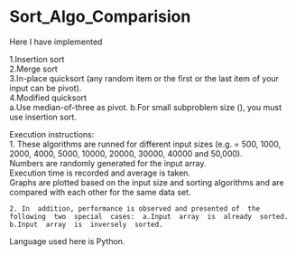 # Sort_Algo_Comparision
Here I have implemented 

1.Insertion  sort  
2.Merge  sort  
3.In-place  quicksort  (any  random  item  or  the  first  or  the  last  item  of  your  input  can  be  pivot).  
4.Modified  quicksort  
	a.Use  median-of-three  as  pivot.
	b.For  small  subproblem  size  (),  you  must  use  insertion  sort.

Execution  instructions:  
	1. These  algorithms are runned for  different  input  sizes  (e.g.    =  500,  1000,  2000,  4000,  5000,  10000,  20000,  30000,  			40000  and  50,000).  
		Numbers are randomly  generated for the input array.  
		Execution time is recorded and average is taken.   
		Graphs are plotted based on the input size and sorting algorithms and are compared with each other for the same data set.
	
	2. In  addition, performance is observed and presented of  the  following  two  special  cases:  a.Input  array  is  already  sorted.  
	b.Input  array  is  inversely  sorted.  

Language used here is Python.	



